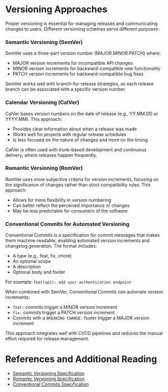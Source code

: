 # Versioning Approaches

Proper versioning is essential for managing releases and communicating changes to users. Different versioning schemes serve different purposes:

### Semantic Versioning (SemVer)

SemVer uses a three-part version number (MAJOR.MINOR.PATCH) where:
- MAJOR version increments for incompatible API changes
- MINOR version increments for backward-compatible new functionality
- PATCH version increments for backward-compatible bug fixes

SemVer works well with branch-for-release strategies, as each release branch can be associated with a specific version number.

### Calendar Versioning (CalVer)

CalVer bases version numbers on the date of release (e.g., YY.MM.DD or YYYY.MM). This approach:
- Provides clear information about when a release was made
- Works well for projects with regular release schedules
- Is less focused on the nature of changes and more on the timing

CalVer is often used with trunk-based development and continuous delivery, where releases happen frequently.

### Romantic Versioning (RomVer)

RomVer uses more subjective criteria for version increments, focusing on the significance of changes rather than strict compatibility rules. This approach:
- Allows for more flexibility in version numbering
- Can better reflect the perceived importance of changes
- May be less predictable for consumers of the software

### Conventional Commits for Automated Versioning

Conventional Commits is a specification for commit messages that makes them machine-readable, enabling automated version increments and changelog generation. The format includes:
- A type (e.g., feat, fix, chore)
- An optional scope
- A description
- Optional body and footer

For example: `feat(api): add user authentication endpoint`

When combined with SemVer, Conventional Commits can automate version increments:
- `feat:` commits trigger a MINOR version increment
- `fix:` commits trigger a PATCH version increment
- Commits with a `BREAKING CHANGE:` footer trigger a MAJOR version increment

This approach integrates well with CI/CD pipelines and reduces the manual effort required for release management.

# References and Additional Reading

- [Semantic Versioning Specification](https://semver.org/)  
- [Romantic Versioning Specification](https://github.com/romversioning/romver)  
- [Conventional Commits Specification](https://www.conventionalcommits.org/)  